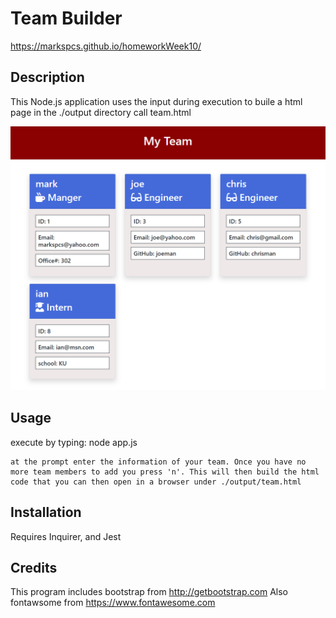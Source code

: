# Team Builder
https://markspcs.github.io/homeworkWeek10/

## Description

This Node.js application uses the input during execution to buile a html page in the ./output directory call team.html

![screen shot](./example.png)
## Usage
execute by typing:
    node app.js

    at the prompt enter the information of your team. Once you have no more team members to add you press 'n'. This will then build the html code that you can then open in a browser under ./output/team.html
## Installation

Requires Inquirer, and Jest


## Credits

This program includes bootstrap from http://getbootstrap.com 
Also fontawsome from https://www.fontawesome.com


